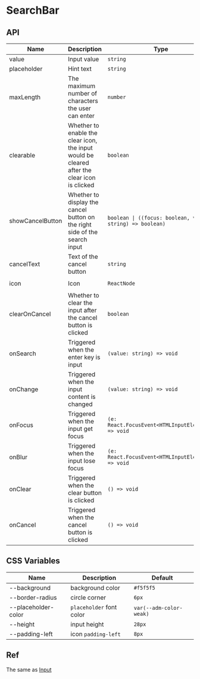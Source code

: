 # SearchBar

<code src="./demos/demo1.tsx"></code>

## API

| Name             | Description                                                                                  | Type                                                      | Default             |
| ---------------- | -------------------------------------------------------------------------------------------- | --------------------------------------------------------- | ------------------- |
| value            | Input value                                                                                  | `string`                                                  | -                   |
| placeholder      | Hint text                                                                                    | `string`                                                  | -                   |
| maxLength        | The maximum number of characters the user can enter                                          | `number`                                                  | -                   |
| clearable        | Whether to enable the clear icon, the input would be cleared after the clear icon is clicked | `boolean`                                                 | `true`              |
| showCancelButton | Whether to display the cancel button on the right side of the search input                   | `boolean \| ((focus: boolean, value: string) => boolean)` | `false`             |
| cancelText       | Text of the cancel button                                                                    | `string`                                                  | `'取消'`            |
| icon             | Icon                                                                                         | `ReactNode`                                               | `<SearchOutline />` |
| clearOnCancel    | Whether to clear the input after the cancel button is clicked                                | `boolean`                                                 | `true`              |
| onSearch         | Triggered when the enter key is input                                                        | `(value: string) => void`                                 | -                   |
| onChange         | Triggered when the input content is changed                                                  | `(value: string) => void`                                 | -                   |
| onFocus          | Triggered when the input get focus                                                           | `(e: React.FocusEvent<HTMLInputElement>) => void`         | -                   |
| onBlur           | Triggered when the input lose focus                                                          | `(e: React.FocusEvent<HTMLInputElement>) => void`         | -                   |
| onClear          | Triggered when the clear button is clicked                                                   | `() => void`                                              | -                   |
| onCancel         | Triggered when the cancel button is clicked                                                  | `() => void`                                              | -                   |

## CSS Variables

| Name                | Description              | Default                 |
| ------------------- | ------------------------ | ----------------------- |
| --background        | background color         | `#f5f5f5`               |
| --border-radius     | circle corner            | `6px`                   |
| --placeholder-color | `placeholder` font color | `var(--adm-color-weak)` |
| --height            | input height             | `28px`                  |
| --padding-left      | icon `padding-left`      | `8px`                   |

## Ref

The same as [Input](./input)
